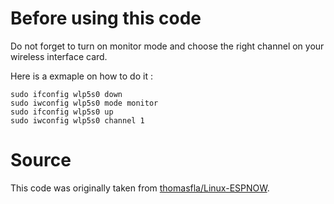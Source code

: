 # Before using this code
Do not forget to turn on monitor mode and choose the right channel on your wireless interface card.

Here is a exmaple on how to do it : 
```
sudo ifconfig wlp5s0 down
sudo iwconfig wlp5s0 mode monitor
sudo ifconfig wlp5s0 up
sudo iwconfig wlp5s0 channel 1 
```


# Source

This code was originally taken from [thomasfla/Linux-ESPNOW](https://github.com/thomasfla/Linux-ESPNOW).